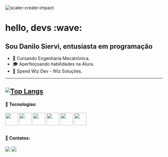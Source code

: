 ![scaler-create-impact](https://user-images.githubusercontent.com/71851373/202517186-b185c79e-18ea-4e52-addb-98d8b98349c5.gif)

<h1>
  hello, devs :wave:
</h1>
<h2>
  Sou Danilo Siervi, entusiasta em programação
</h2>

- 🤖 Cursando Engenharia Mecatrônica.
- 🎓 Aperfeiçoando habilidades na Alura.
- 🚀 Speed Wiz Dev - Wiz Soluções.

---
[![Top Langs](https://github-readme-stats.vercel.app/api/top-langs/?username=danilosiervi&layout=compact&theme=dracula)](https://github.com/anuraghazra/github-readme-stats)
---

  #### 🧠 Tecnologias:

  <img src="https://cdn.jsdelivr.net/gh/devicons/devicon/icons/python/python-original.svg" width="40" height="40"/>  <img src="https://cdn.jsdelivr.net/gh/devicons/devicon/icons/cplusplus/cplusplus-original.svg" width="40" height="40"/>  <img src="https://cdn.jsdelivr.net/gh/devicons/devicon/icons/csharp/csharp-original.svg" width="40" height="40"/>   <img src="https://cdn.jsdelivr.net/gh/devicons/devicon/icons/dot-net/dot-net-original.svg" width="40" height="40"/>   <img src="https://cdn.jsdelivr.net/gh/devicons/devicon/icons/mysql/mysql-original.svg" width="40" height="40"/>   <img src="https://cdn.jsdelivr.net/gh/devicons/devicon/icons/nuget/nuget-original.svg" width="40" height="40"/>

##

  #### 📲 Contatos:
  <div>
    <a href = "mailto:danilosiervidepaula16@gmail.com"><img src="https://img.shields.io/badge/Gmail-D14836?style=for-the-badge&logo=gmail&logoColor=white" target="_blank"></a>
    <a href="https://www.linkedin.com/in/danilo-siervi-5b9508256/" target="_blank"><img src="https://img.shields.io/badge/-LinkedIn-%230077B5?style=for-the-badge&logo=linkedin&logoColor=white" target="_blank"></a>
  </div>

##
